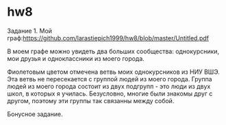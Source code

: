 # hw8
Задание 1.
Мой граф:https://github.com/larastiepich1999/hw8/blob/master/Untitled.pdf

В моем графе можно увидеть два больших сообщества: однокурсники, мои друзья и одноклассники из моего города.

Фиолетовым цветом отмечена ветвь моих однокурсников из НИУ ВШЭ. Эта ветвь не пересекается с группой людей из моего города. Группа людей из моего города состоит из двух подгрупп - это люди из двух школ, в которых я училась. Безусловно, многие были знакомы друг с другом, поэтому эти группы так связанны между собой. 

Бонусное задание.
